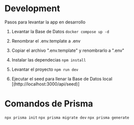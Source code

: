 # Development

Pasos para levantar la app en desarrollo

1. Levantar la Base de Datos
   `docker compose up -d`

2. Renombrar el .env.template a .env

3. Copiar el archivo ".env.template" y renombrarlo a ".env"

4. Instalar las dependecias `npm install`

5. Levantar el proyecto `npm run dev`

6. Ejecutar el seed para llenar la Base de Datos local [(http://localhost:3000/api/seed)]

# Comandos de Prisma

`npx prisma init`
`npx prisma migrate dev`
`npx prisma generate`

